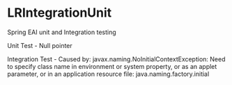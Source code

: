 # LRIntegrationUnit
Spring EAI unit and Integration testing

Unit Test - Null pointer

Integration Test - Caused by: javax.naming.NoInitialContextException: Need to specify class name in environment or system property, or as an applet parameter, or in an application resource file:  java.naming.factory.initial
